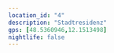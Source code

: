 ```yaml
---
location_id: "4"
description: "Stadtresidenz"
gps: [48.5360946,12.1513498]
nightlife: false
---
```

